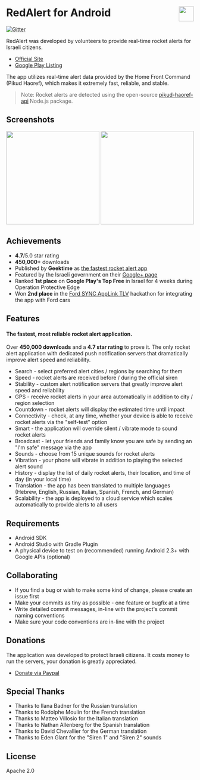 <h1> <a href="https://redalert.me/" target="_blank"><img src="https://redalert.me/images/logo_big.png" align="right" height="40"></a> RedAlert for Android</h1>

[![Gitter](https://badges.gitter.im/Join%20Chat.svg)](https://gitter.im/eladnava/redalert-android?utm_source=badge&utm_medium=badge&utm_campaign=pr-badge)

RedAlert was developed by volunteers to provide real-time rocket alerts for Israeli citizens.

* [Official Site](https://redalert.me)
* [Google Play Listing](https://play.google.com/store/apps/details?id=com.red.alert)

The app utilizes real-time alert data provided by the Home Front Command (Pikud Haoref), which makes it extremely fast, reliable, and stable.

> Note: Rocket alerts are detected using the open-source [pikud-haoref-api](https://github.com/eladnava/pikud-haoref-api) Node.js package.

## Screenshots

<img src="http://redalert.me/images/screenshot1.png" width="250"> <img src="http://redalert.me/images/screenshot2.png" width="250">

## Achievements

* **4.7**/5.0 star rating
* **450,000+** downloads
* Published by **Geektime** as [the fastest rocket alert app](http://www.geektime.co.il/push-notifications-at-protective-edge/)
* Featured by the Israeli government on their [Google+ page](https://plus.google.com/+Israel/posts/U3juWS1YPK4)
* Ranked **1st place** on **Google Play's Top Free** in Israel for 4 weeks during Operation Protective Edge
* Won **2nd place** in the [Ford SYNC AppLink TLV](https://eladnava.com/how-we-won-2nd-place-ford-tel-aviv-hackathon/) hackathon for integrating the app with Ford cars

## Features

#### The fastest, most reliable rocket alert application.
Over **450,000 downloads** and a **4.7 star rating** to prove it. The only rocket alert application with dedicated push notification servers that dramatically improve alert speed and reliability.

* Search - select preferred alert cities / regions by searching for them
* Speed - rocket alerts are received before / during the official siren
* Stability - custom alert notification servers that greatly improve alert speed and reliability
* GPS - receive rocket alerts in your area automatically in addition to city / region selection
* Countdown - rocket alerts will display the estimated time until impact
* Connectivity - check, at any time, whether your device is able to receive rocket alerts via the "self-test" option
* Smart - the application will override silent / vibrate mode to sound rocket alerts
* Broadcast - let your friends and family know you are safe by sending an "I'm safe" message via the app
* Sounds - choose from 15 unique sounds for rocket alerts
* Vibration - your phone will vibrate in addition to playing the selected alert sound
* History - display the list of daily rocket alerts, their location, and time of day (in your local time)
* Translation - the app has been translated to multiple languages (Hebrew, English, Russian, Italian, Spanish, French, and German)
* Scalability - the app is deployed to a cloud service which scales automatically to provide alerts to all users

## Requirements
* Android SDK
* Android Studio with Gradle Plugin
* A physical device to test on (recommended) running Android 2.3+ with Google APIs (optional)

## Collaborating

* If you find a bug or wish to make some kind of change, please create an issue first
* Make your commits as tiny as possible - one feature or bugfix at a time
* Write detailed commit messages, in-line with the project's commit naming conventions
* Make sure your code conventions are in-line with the project

## Donations

The application was developed to protect Israeli citizens. 
It costs money to run the servers, your donation is greatly appreciated.

* [Donate via Paypal](https://www.paypal.com/cgi-bin/webscr?cmd=_s-xclick&hosted_button_id=PG2VVX7GQ4KZE)

## Special Thanks

* Thanks to Ilana Badner for the Russian translation
* Thanks to Rodolphe Moulin for the French translation
* Thanks to Matteo Villosio for the Italian translation
* Thanks to Nathan Allenberg for the Spanish translation
* Thanks to David Chevallier for the German translation
* Thanks to Eden Glant for the "Siren 1" and "Siren 2" sounds

## License

Apache 2.0
